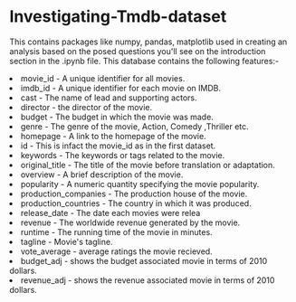 # Investigating-Tmdb-dataset
This contains packages like numpy, pandas, matplotlib used in creating an analysis based on the posed questions you'll see on the introduction section in the .ipynb file. 
This database contains the following features:-<br>

<li>movie_id - A unique identifier for all movies.
<li>imdb_id - A unique identifier for each movie on IMDB.
<li>cast - The name of lead and supporting actors.
<li>director - the director of the movie.
<li>budget - The budget in which the movie was made.
<li>genre - The genre of the movie, Action, Comedy ,Thriller etc.<br>
<li>homepage - A link to the homepage of the movie.
<li>id - This is infact the movie_id as in the first dataset.
<li>keywords - The keywords or tags related to the movie.
<li>original_title - The title of the movie before translation or adaptation.<br>
<li>overview - A brief description of the movie.
<li>popularity - A numeric quantity specifying the movie popularity.<br>
<li>production_companies - The production house of the movie.<br>
<li>production_countries - The country in which it was produced.
<li>release_date - The date each movies were relea
<li>revenue - The worldwide revenue generated by the movie.
<li>runtime - The running time of the movie in minutes.
<li>tagline - Movie's tagline.
<li>vote_average - average ratings the movie recieved.
<li>budget_adj - shows the budget associated movie in terms of 2010 dollars.
<li>revenue_adj - shows the revenue associated movie in terms of 2010 dollars.</li>
